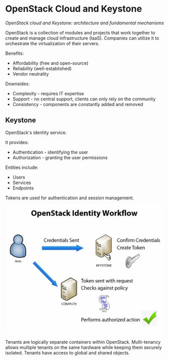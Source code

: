 # OpenStack Cloud and Keystone

_OpenStack cloud and Keystone: architecture and fundamental mechanisms_

OpenStack is a collection of modules and projects that work together to create and manage cloud infrastructure (IaaS). Companies can utilize it to orchestrate the virtualization of their servers.

Benefits:
* Affordability (free and open-source)
* Reliability (well-established)
* Vendor neutrality

Downsides:
* Complexity - requires IT expertise
* Support - no central support, clients can only rely on the community
* Consistency - components are constantly added and removed

## Keystone

OpenStack's identity service.

It provides:
* Authentication - identifying the user
* Authorization - granting the user permissions

Entities include:
* Users
* Services
* Endpoints

Tokens are used for authentication and session management.

![](./images/openstack_cloud_and_keystone/workflow.png)

Tenants are logically separate containers within OpenStack. Multi-tenancy allows multiple tenants on the same hardware while keeping them securely isolated. Tenants have access to global and shared objects.